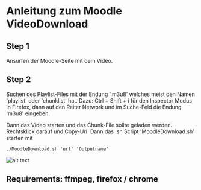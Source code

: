 # Anleitung zum Moodle VideoDownload

## Step 1
Ansurfen der Moodle-Seite mit dem Video.

## Step 2
Suchen des Playlist-Files mit der Endung '.m3u8' welches meist den Namen 'playlist' oder 'chunklist' hat. Dazu: Ctrl + Shift + i für den Inspector Modus in Firefox, dann auf den Reiter Network und im Suche-Feld die Endung 'm3u8' eingeben.

Dann das Video starten und das Chunk-File sollte geladen werden. Rechtsklick darauf und Copy-Url. Dann das .sh Script 'MoodleDownload.sh' starten mit

    ./MoodleDownload.sh 'url' 'Outputname'


![alt text](https://user-images.githubusercontent.com/21077042/55534879-ca9f0800-56b5-11e9-9368-5c57d7b5eb67.png)

## Requirements: ffmpeg, firefox / chrome
